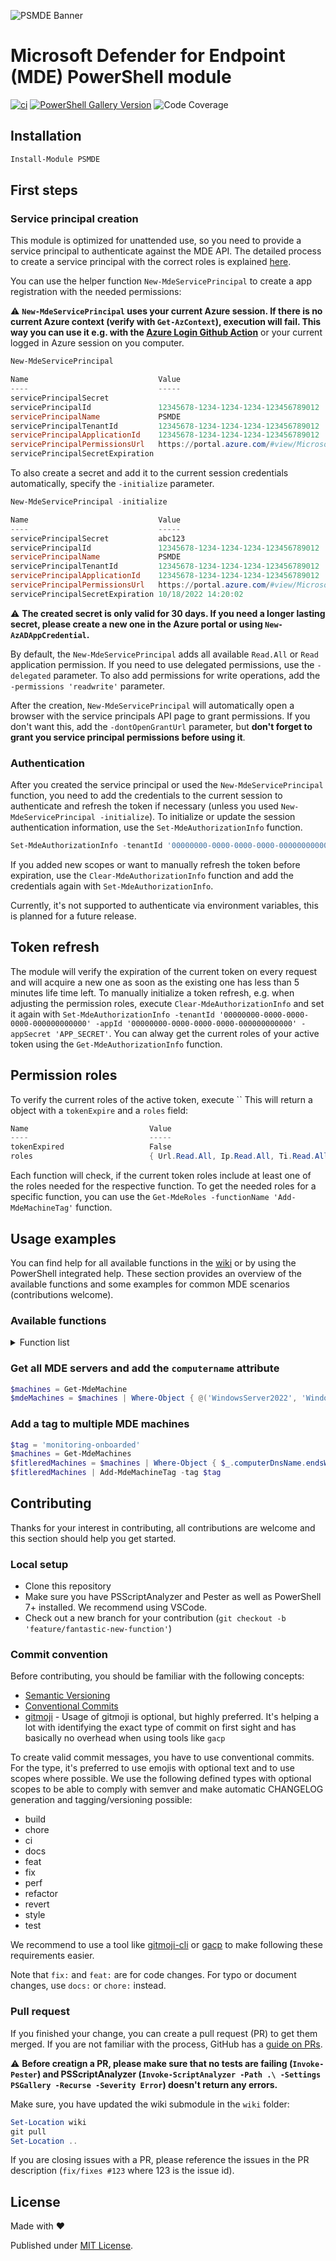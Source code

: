 ![PSMDE Banner](/icon/banner.png)

# Microsoft Defender for Endpoint (MDE) PowerShell module

[![ci](https://github.com/Visorian/PSMDE/actions/workflows/ci.yml/badge.svg)](https://github.com/Visorian/PSMDE/actions/workflows/ci.yml)
[![PowerShell Gallery Version](https://img.shields.io/powershellgallery/v/PSMDE)](https://www.powershellgallery.com/packages/PSMDE)
![Code Coverage](https://img.shields.io/badge/coverage-59.96%25-yellow)

## Installation

```PowerShell
Install-Module PSMDE
```

## First steps

### Service principal creation

This module is optimized for unattended use, so you need to provide a service principal to authenticate against the MDE API.
The detailed process to create a service principal with the correct roles is explained [here](https://docs.microsoft.com/en-us/microsoft-365/security/defender-endpoint/exposed-apis-create-app-webapp?view=o365-worldwide).

You can use the helper function `New-MdeServicePrincipal` to create a app registration with the needed permissions:

:warning: **`New-MdeServicePrincipal` uses your current Azure session. If there is no current Azure context (verify with `Get-AzContext`), execution will fail. This way you can use it e.g. with the [Azure Login Github Action](https://github.com/marketplace/actions/azure-login)** or your current logged in Azure session on you computer.

```PowerShell
New-MdeServicePrincipal

Name                             Value
----                             -----
servicePrincipalSecret           
servicePrincipalId               12345678-1234-1234-1234-123456789012
servicePrincipalName             PSMDE
servicePrincipalTenantId         12345678-1234-1234-1234-123456789012
servicePrincipalApplicationId    12345678-1234-1234-1234-123456789012
servicePrincipalPermissionsUrl   https://portal.azure.com/#view/Microsoft_AAD_RegisteredApps/ApplicationMenuBlade/~/CallAnA
servicePrincipalSecretExpiration 
```

To also create a secret and add it to the current session credentials automatically, specify the `-initialize` parameter.

```PowerShell
New-MdeServicePrincipal -initialize

Name                             Value
----                             -----
servicePrincipalSecret           abc123
servicePrincipalId               12345678-1234-1234-1234-123456789012
servicePrincipalName             PSMDE
servicePrincipalTenantId         12345678-1234-1234-1234-123456789012
servicePrincipalApplicationId    12345678-1234-1234-1234-123456789012
servicePrincipalPermissionsUrl   https://portal.azure.com/#view/Microsoft_AAD_RegisteredApps/ApplicationMenuBlade/~/CallAnA
servicePrincipalSecretExpiration 10/18/2022 14:20:02
```

:warning: **The created secret is only valid for 30 days. If you need a longer lasting secret, please create a new one in the Azure portal or using `New-AzADAppCredential`.**

By default, the `New-MdeServicePrincipal` adds all available `Read.All` or `Read` application permission. If you need to use delegated permissions, use the `-delegated` parameter.
To also add permissions for write operations, add the `-permissions 'readwrite'` parameter.

After the creation, `New-MdeServicePrincipal` will automatically open a browser with the service principals API page to grant permissions. If you don't want this, add the `-dontOpenGrantUrl` parameter, but **don't forget to grant you service principal permissions before using it**.

### Authentication

After you created the service principal or used the `New-MdeServicePrincipal` function, you need to add the credentials to the current session to authenticate and refresh the token if necessary (unless you used `New-MdeServicePrincipal -initialize`). To initialize or update the session authentication information, use the `Set-MdeAuthorizationInfo` function.

```PowerShell
Set-MdeAuthorizationInfo -tenantId '00000000-0000-0000-0000-000000000000' -appId '00000000-0000-0000-0000-000000000000' -appSecret 'APP_SECRET'
```

If you added new scopes or want to manually refresh the token before expiration, use the `Clear-MdeAuthorizationInfo` function and add the credentials again with `Set-MdeAuthorizationInfo`.

Currently, it's not supported to authenticate via environment variables, this is planned for a future release.

## Token refresh

The module will verify the expiration of the current token on every request and will acquire a new one as soon as the existing one has less than 5 minutes life time left. To manually initialize a token refresh, e.g. when adjusting the permission roles, execute `Clear-MdeAuthorizationInfo` and set it again with `Set-MdeAuthorizationInfo -tenantId '00000000-0000-0000-0000-000000000000' -appId '00000000-0000-0000-0000-000000000000' -appSecret 'APP_SECRET'`.
You can alway get the current roles of your active token using the `Get-MdeAuthorizationInfo` function.

## Permission roles

To verify the current roles of the active token, execute ``
This will return a object with a `tokenExpire` and a `roles` field:

```PowerShell
Name                           Value
----                           -----
tokenExpired                   False
roles                          { Url.Read.All, Ip.Read.All, Ti.Read.All, User.Read.All }
```

Each function will check, if the current token roles include at least one of the roles needed for the respective function. To get the needed roles for a specific function, you can use the `Get-MdeRoles -functionName 'Add-MdeMachineTag'` function.

## Usage examples

You can find help for all available functions in the [wiki](https://github.com/Visorian/PSMDE/wiki/PSMDE) or by using the PowerShell integrated help.
These section provides an overview of the available functions and some examples for common MDE scenarios (contributions welcome).

### Available functions

<details>
<summary>Function list</summary>

- Add-MdeMachineTag
- Clear-MdeAuthorizationInfo
- Get-MdeAuthorizationInfo
- Get-MdeMachine
- Get-MdeMachineAlerts
- Get-MdeMachineByFilter
- Get-MdeMachineByIp
- Get-MdeMachineByTag
- Get-MdeMachineLogonUsers
- Get-MdeMachineMissingKbs
- Get-MdeMachineRecommendations
- Get-MdeMachineSoftware
- Get-MdeMachineVulnerabilities
- Get-MdeRoles
- Get-MdeSoftware
- Get-MdeSoftwareByFilter
- Get-MdeSoftwareDistribution
- Get-MdeSoftwareMachineReferences
- Get-MdeSoftwareMissingKbs
- Get-MdeSoftwareVulnerability
- Get-MdeUserAlerts
- Get-MdeUserMachines
- Get-MdeVulnerability
- Get-MdeVulnerabilityByMachine
- Get-MdeVulnerabilityMachinesByVulnerability
- New-MdeServicePrincipal
- Remove-MdeMachineTag
- Set-MdeAuthorizationInfo
- Update-MdeMachine

</details>

### Get all MDE servers and add the `computername` attribute

```PowerShell
$machines = Get-MdeMachine
$mdeMachines = $machines | Where-Object { @('WindowsServer2022', 'WindowsServer2019', 'WindowsServer2016', 'WindowsServer2012R2', 'WindowsServer2008R2') -contains $_.osPlatform } | Select-Object -Property *, @{Name = 'computerName'; Expression = { $_.computerDnsName.split('.')[0] } }
```

### Add a tag to multiple MDE machines

```PowerShell
$tag = 'monitoring-onboarded'
$machines = Get-MdeMachines
$fitleredMachines = $machines | Where-Object { $_.computerDnsName.endsWith('.mydomain.local') } | Where-Object { $_.healthStatus -eq 'Active' }
$fitleredMachines | Add-MdeMachineTag -tag $tag
```

## Contributing

Thanks for your interest in contributing, all contributions are welcome and this section should help you get started.

### Local setup

- Clone this repository
- Make sure you have PSScriptAnalyzer and Pester as well as PowerShell 7+ installed. We recommend using VSCode.
- Check out a new branch for your contribution (`git checkout -b 'feature/fantastic-new-function'`)

### Commit convention

Before contributing, you should be familiar with the following concepts:

- [Semantic Versioning](https://semver.org/)
- [Conventional Commits](https://www.conventionalcommits.org/en/v1.0.0/)
- [gitmoji](https://gitmoji.dev/) - Usage of gitmoji is optional, but highly preferred. It's helping a lot with identifying the exact type of commit on first sight and has basically no overhead when using tools like `gacp`

To create valid commit messages, you have to use conventional commits. For the type, it's preferred to use emojis with optional text and to use scopes where possible. We use the following defined types with optional scopes to be able to comply with semver and make automatic CHANGELOG generation and tagging/versioning possible:

- build
- chore
- ci
- docs
- feat
- fix
- perf
- refactor
- revert
- style
- test

We recommend to use a tool like [gitmoji-cli](https://github.com/carloscuesta/gitmoji-cli) or [gacp](https://github.com/vivaxy/gacp) to make following these requirements easier.

Note that `fix:` and `feat:` are for code changes. For typo or document changes, use `docs:` or `chore:` instead.

### Pull request

If you finished your change, you can create a pull request (PR) to get them merged. If you are not familiar with the process, GitHub has a [guide on PRs](https://docs.github.com/en/pull-requests/collaborating-with-pull-requests/proposing-changes-to-your-work-with-pull-requests/creating-a-pull-request).

:warning: **Before creatign a PR, please make sure that no tests are failing (`Invoke-Pester`) and PSScriptAnalyzer (`Invoke-ScriptAnalyzer -Path .\ -Settings PSGallery -Recurse -Severity Error`) doesn't return any errors.**

Make sure, you have updated the wiki submodule in the `wiki` folder:

```PowerShell
Set-Location wiki
git pull
Set-Location ..
```

If you are closing issues with a PR, please reference the issues in the PR description (`fix/fixes #123` where 123 is the issue id).

## License

Made with :heart:

Published under [MIT License](./LICENCE).



